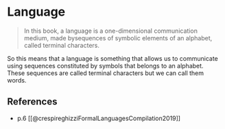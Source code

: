 ---
---

# Language

> In this book, a language is a one-dimensional communication medium, made bysequences of symbolic elements of an alphabet, called terminal characters.

So this means that a language is something that allows us to communicate using sequences constituted by symbols that belongs to an alphabet.  
These sequences are called terminal characters but we can call them words.

## References

- p.6 [[@crespireghizziFormalLanguagesCompilation2019]]